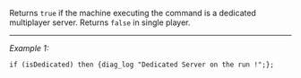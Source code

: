 Returns `true` if the machine executing the command is a dedicated multiplayer server. Returns `false` in single player.


---
*Example 1:*
```sqf
if (isDedicated) then {diag_log "Dedicated Server on the run !";};
```